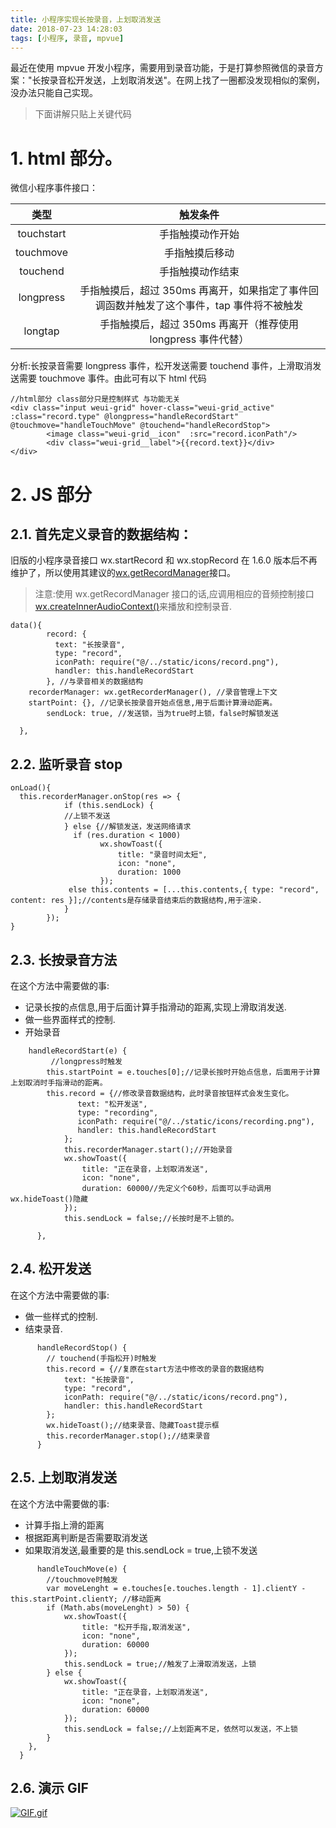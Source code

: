 ```yaml
---
title: 小程序实现长按录音，上划取消发送
date: 2018-07-23 14:28:03
tags: [小程序, 录音, mpvue]
---
```


最近在使用 mpvue 开发小程序，需要用到录音功能，于是打算参照微信的录音方案："长按录音松开发送，上划取消发送"。在网上找了一圈都没发现相似的案例，没办法只能自己实现。

> 下面讲解只贴上关键代码

<!-- more -->

# 1. html 部分。

微信小程序事件接口：

|    类型    |                                         触发条件                                          |
| :--------: | :---------------------------------------------------------------------------------------: |
| touchstart |                                     手指触摸动作开始                                      |
| touchmove  |                                      手指触摸后移动                                       |
|  touchend  |                                     手指触摸动作结束                                      |
| longpress  | 手指触摸后，超过 350ms 再离开，如果指定了事件回调函数并触发了这个事件，tap 事件将不被触发 |
|  longtap   |               手指触摸后，超过 350ms 再离开（推荐使用 longpress 事件代替）                |

分析:长按录音需要 longpress 事件，松开发送需要 touchend 事件，上滑取消发送需要 touchmove 事件。由此可有以下 html 代码

```
//html部分 class部分只是控制样式 与功能无关
<div class="input weui-grid" hover-class="weui-grid_active" :class="record.type" @longpress="handleRecordStart" @touchmove="handleTouchMove" @touchend="handleRecordStop">
        <image class="weui-grid__icon"  :src="record.iconPath"/>
        <div class="weui-grid__label">{{record.text}}</div>
</div>

```

# 2. JS 部分

## 2.1. 首先定义录音的数据结构：

旧版的小程序录音接口 wx.startRecord 和 wx.stopRecord 在 1.6.0 版本后不再维护了，所以使用其建议的[wx.getRecordManager](https://developers.weixin.qq.com/miniprogram/dev/api/getRecorderManager.html)接口。

> 注意:使用 wx.getRecordManager 接口的话,应调用相应的音频控制接口[wx.createInnerAudioContext()](https://developers.weixin.qq.com/miniprogram/dev/api/createInnerAudioContext.html)来播放和控制录音.

```
data(){
      	record: {
          text: "长按录音",
          type: "record",
          iconPath: require("@/../static/icons/record.png"),
          handler: this.handleRecordStart
      	}, //与录音相关的数据结构
	recorderManager: wx.getRecorderManager(), //录音管理上下文
	startPoint: {}, //记录长按录音开始点信息,用于后面计算滑动距离。
      	sendLock: true, //发送锁，当为true时上锁，false时解锁发送

  },

```

## 2.2. 监听录音 stop

```
onLoad(){
  this.recorderManager.onStop(res => {
        	if (this.sendLock) {
          	//上锁不发送
        	} else {//解锁发送，发送网络请求
        	  if (res.duration < 1000)
            		wx.showToast({
              			title: "录音时间太短",
              			icon: "none",
              			duration: 1000
            		});
          	 else this.contents = [...this.contents,{ type: "record", content: res }];//contents是存储录音结束后的数据结构,用于渲染.
        	}
      	});
}
```

## 2.3. 长按录音方法

在这个方法中需要做的事:

- 记录长按的点信息,用于后面计算手指滑动的距离,实现上滑取消发送.
- 做一些界面样式的控制.
- 开始录音

```
	handleRecordStart(e) {
 	     //longpress时触发
   		this.startPoint = e.touches[0];//记录长按时开始点信息，后面用于计算上划取消时手指滑动的距离。
   		this.record = {//修改录音数据结构，此时录音按钮样式会发生变化。
	     	   text: "松开发送",
        	   type: "recording",
          	   iconPath: require("@/../static/icons/recording.png"),
       	 	   handler: this.handleRecordStart
      		};
      		this.recorderManager.start();//开始录音
      		wx.showToast({
        		title: "正在录音，上划取消发送",
        		icon: "none",
        		duration: 60000//先定义个60秒，后面可以手动调用wx.hideToast()隐藏
      		});
      		this.sendLock = false;//长按时是不上锁的。

      },

```

## 2.4. 松开发送

在这个方法中需要做的事:

- 做一些样式的控制.
- 结束录音.

```
      handleRecordStop() {
      	// touchend(手指松开)时触发
      	this.record = {//复原在start方法中修改的录音的数据结构
        	text: "长按录音",
        	type: "record",
        	iconPath: require("@/../static/icons/record.png"),
        	handler: this.handleRecordStart
      	};
      	wx.hideToast();//结束录音、隐藏Toast提示框
      	this.recorderManager.stop();//结束录音
      }
```

## 2.5. 上划取消发送

在这个方法中需要做的事:

- 计算手指上滑的距离
- 根据距离判断是否需要取消发送
- 如果取消发送,最重要的是 this.sendLock = true,上锁不发送

```
      handleTouchMove(e) {
      	//touchmove时触发
      	var moveLenght = e.touches[e.touches.length - 1].clientY - this.startPoint.clientY; //移动距离
      	if (Math.abs(moveLenght) > 50) {
        	wx.showToast({
          		title: "松开手指,取消发送",
          		icon: "none",
          		duration: 60000
        	});
        	this.sendLock = true;//触发了上滑取消发送，上锁
      	} else {
        	wx.showToast({
          		title: "正在录音，上划取消发送",
          		icon: "none",
          		duration: 60000
        	});
        	this.sendLock = false;//上划距离不足，依然可以发送，不上锁
      	}
    },
  }
```

## 2.6. 演示 GIF

[![GIF.gif](https://i.loli.net/2018/07/27/5b5a9baf74f1e.gif)](https://i.loli.net/2018/07/27/5b5a9baf74f1e.gif)
